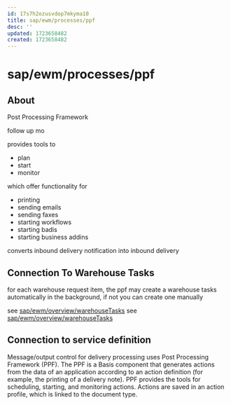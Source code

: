 ```yaml
---
id: 17s7h2ozusvdop7mkyma10
title: sap/ewm/processes/ppf
desc: ''
updated: 1723658482
created: 1723658482
---
```

# sap/ewm/processes/ppf

## About

Post Processing Framework

follow up mo

provides tools to 

- plan
- start
- monitor

which offer functionality for 

- printing
- sending emails 
- sending faxes
- starting workflows 
- starting badis
- starting business addins

converts inbound delivery notification into inbound delivery


## Connection To Warehouse Tasks

for each warehouse request item, the ppf may create a warehouse tasks
automatically in the background, if not you can create one manually

see [sap/ewm/overview/warehouseTasks](../overview/warehouseTasks)
see [sap/ewm/overview/warehouseTasks](../overview/warehouseTasks.md)

## Connection to service definition

Message/output control for delivery processing uses Post Processing Framework (PPF). The
PPF is a Basis component that generates actions from the data
of an application according to an action definition (for example, the
printing of a delivery note). PPF provides the tools for scheduling,
starting, and monitoring actions. Actions are saved in an action profile,
which is linked to the document type.

